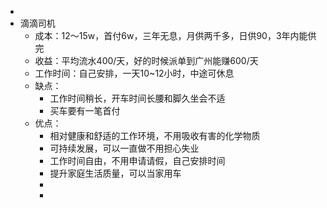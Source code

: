 -
- 滴滴司机
	- 成本：12～15w，首付6w，三年无息，月供两千多，日供90，3年内能供完
	- 收益：平均流水400/天，好的时候派单到广州能赚600/天
	- 工作时间：自己安排，一天10~12小时，中途可休息
	- 缺点：
		- 工作时间稍长，开车时间长腰和脚久坐会不适
		- 买车要有一笔首付
	- 优点：
		- 相对健康和舒适的工作环境，不用吸收有害的化学物质
		- 可持续发展，可以一直做不用担心失业
		- 工作时间自由，不用申请请假，自己安排时间
		- 提升家庭生活质量，可以当家用车
		-
		-